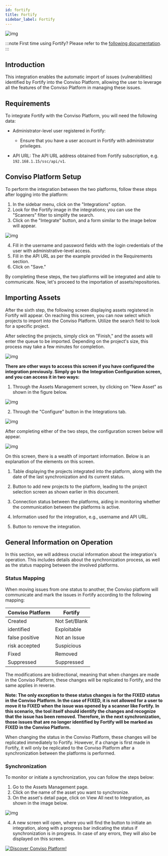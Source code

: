 ```yaml
---
id: fortify
title: Fortify
sidebar_label: Fortify
---
```


<div style={{textAlign: 'center'}}>

![img](../../static/img/fortify.png)

</div>

:::note
First time using Fortify? Please refer to the [following documentation](https://www.microfocus.com/pt-br/documentation/fortify-software-security-center/).
:::

## Introduction

This integration enables the automatic import of issues (vulnerabilities) identified by Fortify into the Conviso Platform, allowing the user to leverage all the features of the Conviso Platform in managing these issues.

## Requirements

To integrate Fortify with the Conviso Platform, you will need the following data:

- Administrator-level user registered in Fortify:
    * Ensure that you have a user account in Fortify with administrator privileges.

- API URL: The API URL address obtained from Fortify subscription, e.g. ```192.168.1.15/ssc/api/v1```.

## Conviso Platform Setup

To perform the integration between the two platforms, follow these steps after logging into the platform:

1. In the sidebar menu, click on the "Integrations" option.
2. Look for the Fortify image in the integrations; you can use the "Scanners" filter to simplify the search.
3. Click on the "Integrate" button, and a form similar to the image below will appear.

<div style={{textAlign: 'center'}}>

![img](../../static/img/fortify-img1-new.png)

</div>

4. Fill in the username and password fields with the login credentials of the user with administrative-level access.
5. Fill in the API URL as per the example provided in the Requirements section.
6. Click on "Save."



By completing these steps, the two platforms will be integrated and able to communicate. Now, let's proceed to the importation of assets/repositories.

## Importing Assets

After the sixth step, the following screen displaying assets registered in Fortify will appear. On reaching this screen, you can now select which projects to import into the Conviso Platform. Utilize the search field to look for a specific project.

After selecting the projects, simply click on "Finish," and the assets will enter the queue to be imported. Depending on the project's size, this process may take a few minutes for completion.
<div style={{textAlign: 'center'}}>

![img](../../static/img/fortify-img2-new.png)

</div>

**There are other ways to access this screen if you have configured the integration previously. Simply go to the Integration Configuration screen, and you can access it in two ways:**

1. Through the Assets Management screen, by clicking on "New Asset" as shown in the figure below.

<div style={{textAlign: 'center'}}>

![img](../../static/img/fortify-img3-new.png)

</div>

2. Through the "Configure" button in the Integrations tab.

<div style={{textAlign: 'center'}}>

![img](../../static/img/fortify-img4-new.png)

</div>

After completing either of the two steps, the configuration screen below will appear.

<div style={{textAlign: 'center'}}>

![img](../../static/img/fortify-img5-new.png)

</div>

On this screen, there is a wealth of important information. Below is an explanation of the elements on this screen.

1. Table displaying the projects integrated into the platform, along with the date of the last synchronization and its current status.

2. Button to add new projects to the platform, leading to the project selection screen as shown earlier in this document.

3. Connection status between the platforms, aiding in monitoring whether the communication between the platforms is active.

4. Information used for the integration, e.g., username and API URL.

5. Button to remove the integration.

## General Information on Operation

In this section, we will address crucial information about the integration's operation. This includes details about the synchronization process, as well as the status mapping between the involved platforms.

### Status Mapping

When moving issues from one status to another, the Conviso platform will communicate and mark the issues in Fortify according to the following mapping:

<div style={{display: 'ruby-text'}}>

| Conviso Platform     | Fortify        |
|----------------------|----------------|
| Created              | Not Set/Blank  |
| identified           | Exploitable    |
| false positive       | Not an Issue   |
| risk accepted        | Suspicious     |
| Fixed                | Removed        |
| Suppressed           | Suppressed     |


</div>

The modifications are bidirectional, meaning that when changes are made in the Conviso Platform, these changes will be replicated to Fortify, and the same applies in reverse.

**Note: The only exception to these status changes is for the FIXED status in the Conviso Platform. In the case of FIXED, it is not allowed for a user to move it to FIXED when the issue was opened by a scanner like Fortify. In this scenario, the tool itself should identify the changes and recognize that the issue has been removed. Therefore, in the next synchronization, those issues that are no longer identified by Fortify will be marked as FIXED in the Conviso Platform.**

When changing the status in the Conviso Platform, these changes will be replicated immediately to Fortify. However, if a change is first made in Fortify, it will only be replicated to the Conviso Platform after a synchronization between the platforms is performed.

### Synchronization

To monitor or initiate a synchronization, you can follow the steps below:

1. Go to the Assets Management page.
2. Click on the name of the asset you want to synchronize.
3. On the asset's detail page, click on View All next to Integration, as shown in the image below.

<div style={{textAlign: 'center'}}>

![img](../../static/img/fortify-img7-new.png)

</div>

4. A new screen will open, where you will find the button to initiate an integration, along with a progress bar indicating the status if synchronization is in progress. In case of any errors, they will also be displayed on this screen.

[![Discover Conviso Platform!](https://no-cache.hubspot.com/cta/default/5613826/interactive-125788977029.png)](https://cta-service-cms2.hubspot.com/web-interactives/public/v1/track/redirect?encryptedPayload=AVxigLKtcWzoFbzpyImNNQsXC9S54LjJuklwM39zNd7hvSoR%2FVTX%2FXjNdqdcIIDaZwGiNwYii5hXwRR06puch8xINMyL3EXxTMuSG8Le9if9juV3u%2F%2BX%2FCKsCZN1tLpW39gGnNpiLedq%2BrrfmYxgh8G%2BTcRBEWaKasQ%3D&webInteractiveContentId=125788977029&portalId=5613826)